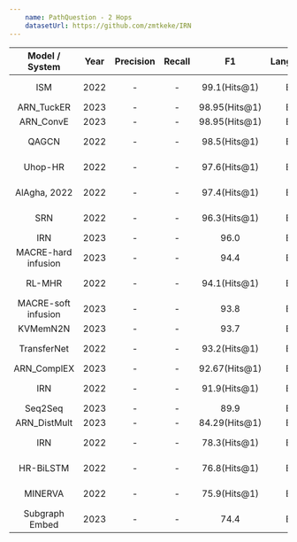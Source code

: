 ```yaml
---
    name: PathQuestion - 2 Hops
    datasetUrl: https://github.com/zmtkeke/IRN
---
```



|   Model / System    | Year | Precision  | Recall  |      F1       | Language |                                      Reported by                                      |
|:-------------------:|:----:|:----------:|:-------:|:-------------:|:--------:|:-------------------------------------------------------------------------------------:|
|         ISM         | 2022 |     -      |    -    | 99.1(Hits@1)  |    EN    |     [AlAgha, 2022](https://ieeexplore.ieee.org/stamp/stamp.jsp?arnumber=9834917)      |
|     ARN_TuckER      | 2023 |     -      |    -    | 98.95(Hits@1) |    EN    | [Cui et al.](https://www.sciencedirect.com/science/article/abs/pii/S0020025522013317) |
|      ARN_ConvE      | 2023 |     -      |    -    | 98.95(Hits@1) |    EN    | [Cui et al.](https://www.sciencedirect.com/science/article/abs/pii/S0020025522013317) |
|        QAGCN        | 2022 |     -      |    -    | 98.5(Hits@1)  |    EN    |                  [Wang et al.](https://arxiv.org/pdf/2206.01818.pdf)                  |
|       Uhop-HR       | 2022 |     -      |    -    | 97.6(Hits@1)  |    EN    |     [AlAgha, 2022](https://ieeexplore.ieee.org/stamp/stamp.jsp?arnumber=9834917)      |
|    AlAgha, 2022     | 2022 |     -      |    -    | 97.4(Hits@1)  |    EN    |     [AlAgha, 2022](https://ieeexplore.ieee.org/stamp/stamp.jsp?arnumber=9834917)      |
|         SRN         | 2022 |     -      |    -    | 96.3(Hits@1)  |    EN    |                  [Wang et al.](https://arxiv.org/pdf/2206.01818.pdf)                  |
|         IRN         | 2023 |     -      |    -    |     96.0      |    EN    |      [Xu et al.](https://link.springer.com/chapter/10.1007/978-3-031-30672-3_40)      |
|   MACRE-hard infusion   | 2023 |     -      |    -    |     94.4      |    EN    |      [Xu et al.](https://link.springer.com/chapter/10.1007/978-3-031-30672-3_40)      |
|       RL-MHR        | 2022 |     -      |    -    | 94.1(Hits@1)  |    EN    |     [AlAgha, 2022](https://ieeexplore.ieee.org/stamp/stamp.jsp?arnumber=9834917)      |
| MACRE-soft infusion | 2023 |     -      |    -    |     93.8      |    EN    |      [Xu et al.](https://link.springer.com/chapter/10.1007/978-3-031-30672-3_40)      |
|      KVMemN2N       | 2023 |     -      |    -    |     93.7      |    EN    |      [Xu et al.](https://link.springer.com/chapter/10.1007/978-3-031-30672-3_40)      |
|     TransferNet     | 2022 |     -      |    -    | 93.2(Hits@1)  |    EN    |     [AlAgha, 2022](https://ieeexplore.ieee.org/stamp/stamp.jsp?arnumber=9834917)      |
|     ARN_ComplEX     | 2023 |     -      |    -    | 92.67(Hits@1) |    EN    | [Cui et al.](https://www.sciencedirect.com/science/article/abs/pii/S0020025522013317) |
|         IRN         | 2022 |     -      |    -    | 91.9(Hits@1)  |    EN    |                  [Wang et al.](https://arxiv.org/pdf/2206.01818.pdf)                  |
|       Seq2Seq       | 2023 |     -      |    -    |     89.9      |    EN    |      [Xu et al.](https://link.springer.com/chapter/10.1007/978-3-031-30672-3_40)      |
|    ARN_DistMult     | 2023 |     -      |    -    | 84.29(Hits@1) |    EN    | [Cui et al.](https://www.sciencedirect.com/science/article/abs/pii/S0020025522013317) |
|         IRN         | 2022 |     -      |    -    | 78.3(Hits@1)  |    EN    |     [AlAgha, 2022](https://ieeexplore.ieee.org/stamp/stamp.jsp?arnumber=9834917)      |
|      HR-BiLSTM      | 2022 |     -      |    -    | 76.8(Hits@1)  |    EN    |     [AlAgha, 2022](https://ieeexplore.ieee.org/stamp/stamp.jsp?arnumber=9834917)      |
|       MINERVA       | 2022 |     -      |    -    | 75.9(Hits@1)  |    EN    |                  [Wang et al.](https://arxiv.org/pdf/2206.01818.pdf)                  |
|   Subgraph Embed    | 2023 |     -      |    -    |     74.4      |    EN    |      [Xu et al.](https://link.springer.com/chapter/10.1007/978-3-031-30672-3_40)      |